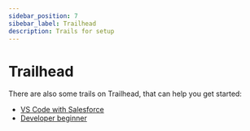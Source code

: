```yaml
---
sidebar_position: 7
sibebar_label: Trailhead
description: Trails for setup
---
```


# Trailhead

There are also some trails on Trailhead, that can help you get started:
- [VS Code with Salesforce](https://trailhead.salesforce.com/content/learn/projects/quickstart-vscode-salesforce/)
- [Developer beginner](https://trailhead.salesforce.com/content/learn/trails/force_com_dev_beginner)